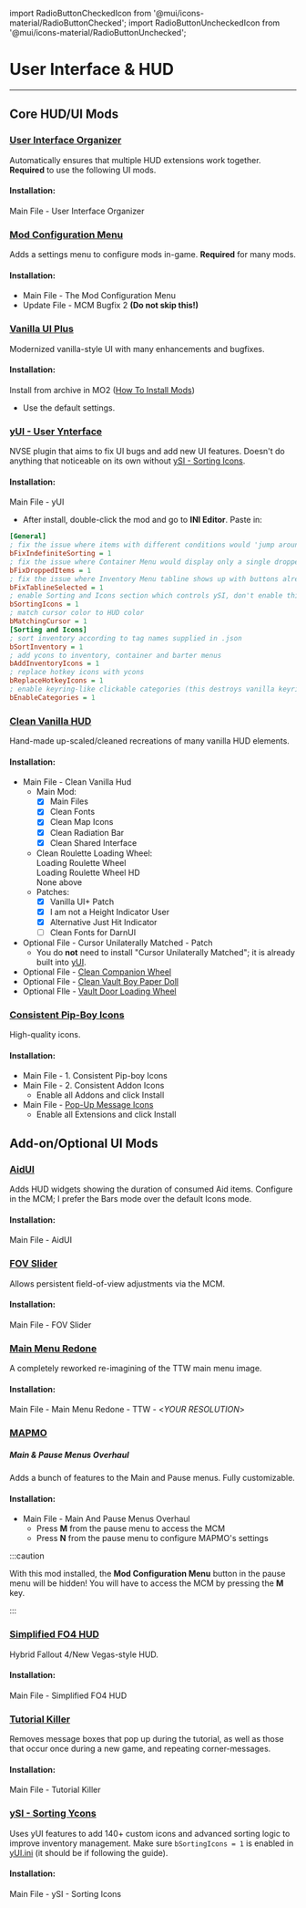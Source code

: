 ﻿import RadioButtonCheckedIcon from '@mui/icons-material/RadioButtonChecked';
import RadioButtonUncheckedIcon from '@mui/icons-material/RadioButtonUnchecked';

# User Interface & HUD
---

## Core HUD/UI Mods

### [User Interface Organizer](https://www.nexusmods.com/newvegas/mods/57174)

Automatically ensures that multiple HUD extensions work together.
**Required** to use the following UI mods.

#### Installation:

Main File - User Interface Organizer

### [Mod Configuration Menu](https://www.nexusmods.com/newvegas/mods/42507)

Adds a settings menu to configure mods in-game. **Required** for many mods.

#### Installation:

- Main File - The Mod Configuration Menu
- Update File - MCM Bugfix 2 **(Do not skip this!)**

### [Vanilla UI Plus](https://www.moddb.com/mods/vanilla-ui-plus/downloads/vanilla-ui-plus-nv)

Modernized vanilla-style UI with many enhancements and bugfixes.

#### Installation:

Install from archive in MO2 ([How To Install Mods](mo2#how-to-install-mods))
  - Use the default settings.

### [yUI - User Ynterface](https://www.nexusmods.com/newvegas/mods/74357)

NVSE plugin that aims to fix UI bugs and add new UI features. Doesn't do anything
that noticeable on its own without [ySI - Sorting Icons](#ysi---sorting-ycons).

#### Installation:

Main File - yUI

- After install, double-click the mod and go to **INI Editor**. Paste in:

```ini title="yUI.ini" showLineNumbers
[General]
; fix the issue where items with different conditions would 'jump around' on update
bFixIndefiniteSorting = 1
; fix the issue where Container Menu would display only a single dropped item at a time
bFixDroppedItems = 1
; fix the issue where Inventory Menu tabline shows up with buttons already selected
bFixTablineSelected = 1
; enable Sorting and Icons section which controls ySI, don't enable this if you don't have ySI installed unless you know what you are doing
bSortingIcons = 1
; match cursor color to HUD color
bMatchingCursor = 1
[Sorting and Icons]
; sort inventory according to tag names supplied in .json
bSortInventory = 1
; add ycons to inventory, container and barter menus
bAddInventoryIcons = 1
; replace hotkey icons with ycons
bReplaceHotkeyIcons = 1
; enable keyring-like clickable categories (this destroys vanilla keyring, so you have to have .json files supplying a new keyring category, i.e. ySI.json)
bEnableCategories = 1
```

### [Clean Vanilla HUD](https://www.nexusmods.com/newvegas/mods/70001)

Hand-made up-scaled/cleaned recreations of many vanilla HUD elements.

#### Installation:

- Main File - Clean Vanilla Hud
  - Main Mod:
    - [x] Main Files
    - [x] Clean Fonts
    - [x] Clean Map Icons
    - [x] Clean Radiation Bar
    - [x] Clean Shared Interface
  - Clean Roulette Loading Wheel:<br/>
    <RadioButtonUncheckedIcon fontSize="small" /> Loading Roulette Wheel<br/>
    <RadioButtonUncheckedIcon fontSize="small" /> Loading Roulette Wheel HD<br/>
    <RadioButtonCheckedIcon fontSize="small" /> None above<br/>
  - Patches:
    - [x] Vanilla UI+ Patch
    - [x] I am not a Height Indicator User
    - [x] Alternative Just Hit Indicator
    - [ ] Clean Fonts for DarnUI
- Optional File - Cursor Unilaterally Matched - Patch
  - You do **not** need to install "Cursor Unilaterally Matched";
    it is already built into [yUI](#yui---user-ynterface).
- Optional File - [Clean Companion Wheel](https://www.nexusmods.com/newvegas/mods/70486)
- Optional File - [Clean Vault Boy Paper Doll](https://www.nexusmods.com/newvegas/mods/76966)
- Optional FIle - [Vault Door Loading Wheel](https://www.nexusmods.com/newvegas/mods/62998)

### [Consistent Pip-Boy Icons](https://www.nexusmods.com/newvegas/mods/65046)

High-quality icons.

#### Installation:

- Main File - 1. Consistent Pip-boy Icons
- Main File - 2. Consistent Addon Icons
  - Enable all Addons and click Install
- Main File - [Pop-Up Message Icons](https://www.nexusmods.com/newvegas/mods/76516)
  - Enable all Extensions and click Install

## Add-on/Optional UI Mods

### [AidUI](https://www.nexusmods.com/newvegas/mods/77782)

Adds HUD widgets showing the duration of consumed Aid items. Configure in the MCM;
I prefer the Bars mode over the default Icons mode.

#### Installation:

Main File - AidUI

### [FOV Slider](https://www.nexusmods.com/newvegas/mods/55085)

Allows persistent field-of-view adjustments via the MCM.

#### Installation:

Main File - FOV Slider

### [Main Menu Redone](https://www.nexusmods.com/newvegas/mods/76352)

A completely reworked re-imagining of the TTW main menu image.

#### Installation:

Main File - Main Menu Redone - TTW - <_YOUR RESOLUTION_>

### [MAPMO](https://www.nexusmods.com/newvegas/mods/74365)

##### Main & Pause Menus Overhaul

Adds a bunch of features to the Main and Pause menus. Fully customizable.

#### Installation:

- Main File - Main And Pause Menus Overhaul
  - Press **M** from the pause menu to access the MCM
  - Press **N** from the pause menu to configure MAPMO's settings

:::caution

With this mod installed, the **Mod Configuration Menu** button in the pause menu will be hidden!
You will have to access the MCM by pressing the **M** key.

:::

### [Simplified FO4 HUD](https://www.nexusmods.com/newvegas/mods/75634)

Hybrid Fallout 4/New Vegas-style HUD.

#### Installation:

Main File - Simplified FO4 HUD

### [Tutorial Killer](https://www.nexusmods.com/newvegas/mods/47746)

Removes message boxes that pop up during the tutorial, as well as those that occur once
during a new game, and repeating corner-messages.

#### Installation:

Main File - Tutorial Killer

### [ySI - Sorting Ycons](https://www.nexusmods.com/newvegas/mods/74358)

Uses yUI features to add 140+ custom icons and advanced sorting logic to improve inventory
management. Make sure `bSortingIcons = 1` is enabled in [yUI.ini](#yui---user-ynterface)
(it should be if following the guide).

#### Installation:

Main File - ySI - Sorting Icons